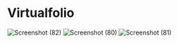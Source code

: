 # Virtualfolio

![Screenshot (82)](https://user-images.githubusercontent.com/92052712/137576234-8dedfc26-e4d2-43a8-9c6e-5aeb6ace715b.png)
![Screenshot (80)](https://user-images.githubusercontent.com/92052712/137576237-6162075b-7bd8-466a-992f-a5e272f59b31.png)
![Screenshot (81)](https://user-images.githubusercontent.com/92052712/137576236-b564c234-fbda-4843-b7ca-eee80e129bc6.png)
